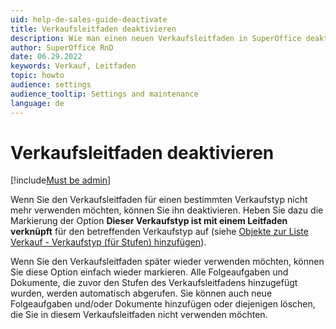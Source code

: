 ```yaml
---
uid: help-de-sales-guide-deactivate
title: Verkaufsleitfaden deaktivieren
description: Wie man einen neuen Verkaufsleitfaden in SuperOffice deaktiviert
author: SuperOffice RnD
date: 06.29.2022
keywords: Verkauf, Leitfaden
topic: howto
audience: settings
audience_tooltip: Settings and maintenance
language: de
---
```


# Verkaufsleitfaden deaktivieren

[!include[Must be admin](../../../learn/includes/req-admin.md)]

Wenn Sie den Verkaufsleitfaden für einen bestimmten Verkaufstyp nicht mehr verwenden möchten, können Sie ihn deaktivieren. Heben Sie dazu die Markierung der Option **Dieser Verkaufstyp ist mit einem Leitfaden verknüpft** für den betreffenden Verkaufstyp auf (siehe [Objekte zur Liste Verkauf - Verkaufstyp (für Stufen) hinzufügen][1]).

Wenn Sie den Verkaufsleitfaden später wieder verwenden möchten, können Sie diese Option einfach wieder markieren. Alle Folgeaufgaben und Dokumente, die zuvor den Stufen des Verkaufsleitfadens hinzugefügt wurden, werden automatisch abgerufen. Sie können auch neue Folgeaufgaben und/oder Dokumente hinzufügen oder diejenigen löschen, die Sie in diesem Verkaufsleitfaden nicht verwenden möchten.

<!-- Referenced links -->
[1]: ../../../admin/lists/learn/sale-type.md

<!-- Referenced images -->
